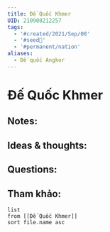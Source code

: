 ```yaml
---
title: Đế Quốc Khmer
UID: 210908212257
tags:
  - '#created/2021/Sep/08'
  - '#seed🥜'
  - '#permanent/nation'
aliases:
  - Đế quốc Angkor
---
```

# Đế Quốc Khmer

## Notes:


## Ideas & thoughts:

## Questions:


## Tham khảo:
```dataview
list
from [[Đế Quốc Khmer]]
sort file.name asc
```